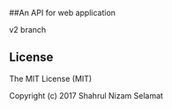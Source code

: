 ##An API for web application

v2 branch

## License

The MIT License (MIT)

Copyright (c) 2017 Shahrul Nizam Selamat
  
